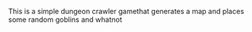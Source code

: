 This is a simple dungeon crawler gamethat generates a map and places some random goblins and whatnot
